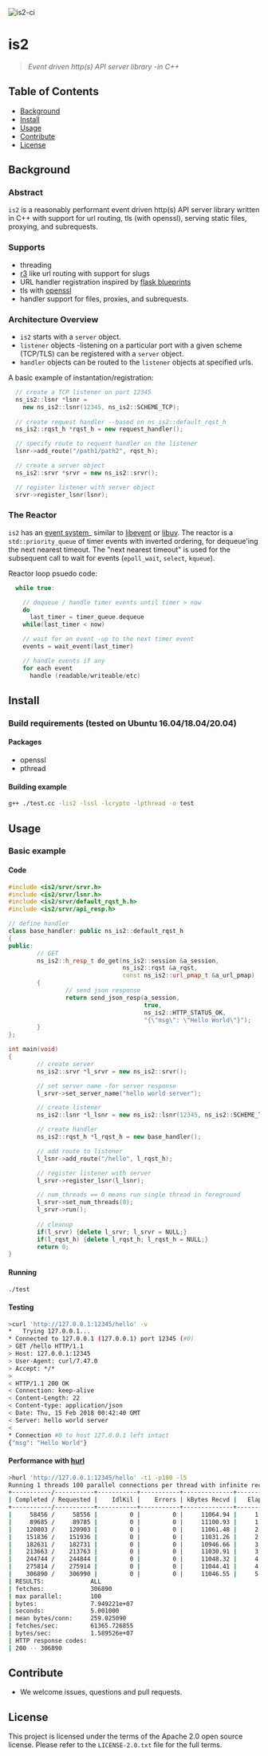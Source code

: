 ![is2-ci](https://github.com/VerizonDigital/is2/workflows/is2-ci/badge.svg)

# is2
> _Event driven http(s) API server library -in C++_


## Table of Contents

- [Background](#background)
- [Install](#install)
- [Usage](#usage)
- [Contribute](#contribute)
- [License](#license)

## Background

### Abstract
`is2` is a reasonably performant event driven http(s) API server library written in C++ with support for url routing, tls (with openssl), serving static files, proxying, and subrequests.

### Supports
- threading
- [r3](https://github.com/c9s/r3) like url routing with support for slugs 
- URL handler registration inspired by [flask blueprints](https://flask.pocoo.org/docs/0.12/blueprints/)
- tls with [openssl](https://www.openssl.org/)
- handler support for files, proxies, and subrequests.

### Architecture Overview

- `is2` starts with a `server` object.
- `listener` objects -listening on a particular port with a given scheme (TCP/TLS) can be registered with a `server` object.
- `handler` objects can be routed to the `listener` objects at specified urls.

A basic example of instantation/registration:

```cpp
  // create a TCP listener on port 12345
  ns_is2::lsnr *lsnr =
    new ns_is2::lsnr(12345, ns_is2::SCHEME_TCP);
  
  // create request handler --based on ns_is2::default_rqst_h
  ns_is2::rqst_h *rqst_h = new request_handler();

  // specify route to request handler on the listener
  lsnr->add_route("/path1/path2", rqst_h);  

  // create a server object
  ns_is2::srvr *srvr = new ns_is2::srvr();

  // register listener with server object
  srvr->register_lsnr(lsnr);
```
### The Reactor

`is2` has an [event system](https://github.com/VerizonDigital/is2/tree/master/src/evr)_ similar to [libevent](http://libevent.org/) or [libuv](https://libuv.org/).  The reactor is a `std::priority_queue` of timer events with inverted ordering, for dequeue'ing the next nearest timeout.  The "next nearest timeout" is used for the subsequent call to wait for events (`epoll_wait`, `select`, `kqueue`).

Reactor loop psuedo code:

```cpp
  while true:

    // dequeue / handle timer events until timer > now
    do 
      last_timer = timer_queue.dequeue
    while(last_timer < now)

    // wait for an event -up to the next timer event
    events = wait_event(last_timer)

    // handle events if any
    for each event
      handle (readable/writeable/etc)
```

## Install

### Build requirements (tested on Ubuntu 16.04/18.04/20.04)

#### Packages
- openssl
- pthread

#### Building example
```sh
g++ ./test.cc -lis2 -lssl -lcrypto -lpthread -o test
```

## Usage

### Basic example

#### Code
```c++
#include <is2/srvr/srvr.h>
#include <is2/srvr/lsnr.h>
#include <is2/srvr/default_rqst_h.h>
#include <is2/srvr/api_resp.h>

// define handler
class base_handler: public ns_is2::default_rqst_h
{
public:
        // GET
        ns_is2::h_resp_t do_get(ns_is2::session &a_session,
                                ns_is2::rqst &a_rqst,
                                const ns_is2::url_pmap_t &a_url_pmap)
        {
                // send json response
                return send_json_resp(a_session,
                                      true,
                                      ns_is2::HTTP_STATUS_OK,
                                      "{\"msg\": \"Hello World\"}");
        }
};

int main(void)
{
        // create server
        ns_is2::srvr *l_srvr = new ns_is2::srvr();

        // set server name -for server response
        l_srvr->set_server_name("hello world server");

        // create listener
        ns_is2::lsnr *l_lsnr = new ns_is2::lsnr(12345, ns_is2::SCHEME_TCP);

        // create handler
        ns_is2::rqst_h *l_rqst_h = new base_handler();

        // add route to listener
        l_lsnr->add_route("/hello", l_rqst_h);

        // register listener with server
        l_srvr->register_lsnr(l_lsnr);

        // num_threads == 0 means run single thread in foreground
        l_srvr->set_num_threads(0);
        l_srvr->run();
        
        // cleanup
        if(l_srvr) {delete l_srvr; l_srvr = NULL;}
        if(l_rqst_h) {delete l_rqst_h; l_rqst_h = NULL;}
        return 0;
}
```

#### Running
```sh
./test
```

#### Testing
```sh
>curl 'http://127.0.0.1:12345/hello' -v
*   Trying 127.0.0.1...
* Connected to 127.0.0.1 (127.0.0.1) port 12345 (#0)
> GET /hello HTTP/1.1
> Host: 127.0.0.1:12345
> User-Agent: curl/7.47.0
> Accept: */*
> 
< HTTP/1.1 200 OK
< Connection: keep-alive
< Content-Length: 22
< Content-type: application/json
< Date: Thu, 15 Feb 2018 00:42:40 GMT
< Server: hello world server
< 
* Connection #0 to host 127.0.0.1 left intact
{"msg": "Hello World"}
```

#### Performance with [hurl](https://github.com/VerizonDigital/hurl)
```sh
>hurl 'http://127.0.0.1:12345/hello' -t1 -p100 -l5
Running 1 threads 100 parallel connections per thread with infinite requests per connection
+-----------/-----------+-----------+-----------+--------------+-----------+-------------+-----------+
| Completed / Requested |    IdlKil |    Errors | kBytes Recvd |   Elapsed |       Req/s |      MB/s |
+-----------/-----------+-----------+-----------+--------------+-----------+-------------+-----------+
|     58456 /     58556 |         0 |         0 |     11064.94 |     1.00s |   62255.49s |    10.81s |
|     89685 /     89785 |         0 |         0 |     11100.93 |     1.50s |   62458.00s |    10.84s |
|    120803 /    120903 |         0 |         0 |     11061.48 |     2.00s |   62236.00s |    10.80s |
|    151836 /    151936 |         0 |         0 |     11031.26 |     2.50s |   62066.00s |    10.77s |
|    182631 /    182731 |         0 |         0 |     10946.66 |     3.00s |   61590.00s |    10.69s |
|    213663 /    213763 |         0 |         0 |     11030.91 |     3.50s |   62064.00s |    10.77s |
|    244744 /    244844 |         0 |         0 |     11048.32 |     4.00s |   62162.00s |    10.79s |
|    275814 /    275914 |         0 |         0 |     11044.41 |     4.50s |   62140.00s |    10.79s |
|    306890 /    306990 |         0 |         0 |     11046.55 |     5.00s |   62152.00s |    10.79s |
| RESULTS:             ALL
| fetches:             306890
| max parallel:        100
| bytes:               7.949221e+07
| seconds:             5.001000
| mean bytes/conn:     259.025090
| fetches/sec:         61365.726855
| bytes/sec:           1.589526e+07
| HTTP response codes: 
| 200 -- 306890
```


## Contribute

- We welcome issues, questions and pull requests.


## License

This project is licensed under the terms of the Apache 2.0 open source license. Please refer to the `LICENSE-2.0.txt` file for the full terms.
